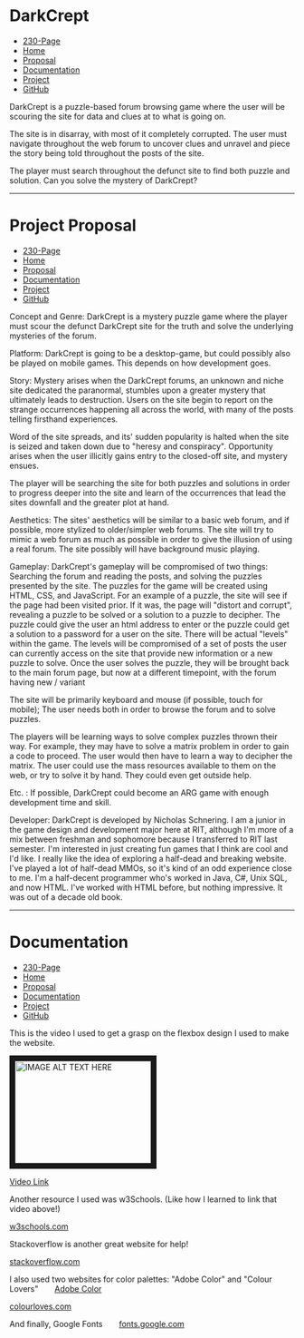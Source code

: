 # DarkCrept

* [230-Page](https://people.rit.edu/ncs2738/230/)
* [Home](https://people.rit.edu/ncs2738/230/project1/index.html)
* [Proposal](https://people.rit.edu/ncs2738/230/project1/proposal.html)
* [Documentation](https://people.rit.edu/ncs2738/230/project1/documentation.html)
* [Project](https://people.rit.edu/ncs2738/230/project1/project.html)
* [GitHub](https://github.com/ncs2738/IGME-230)

DarkCrept is a puzzle-based forum browsing game where the user will be scouring the site for data and clues at to what is going on.

The site is in disarray, with most of it completely corrupted. The user must navigate throughout the web forum to uncover clues and unravel and piece the story being told throughout the posts of the site.

The player must search throughout the defunct site to find both puzzle and solution. Can you solve the mystery of DarkCrept?

[web]: https://github.com/ncs2738/IGME-230/blob/master/Nicholas%20Schnering%20Project%201%20Final/media/proto-forum.png


---------------------------------------------------------------------------------

# Project Proposal

* [230-Page](https://people.rit.edu/ncs2738/230/)
* [Home](https://people.rit.edu/ncs2738/230/project1/index.html)
* [Proposal](https://people.rit.edu/ncs2738/230/project1/proposal.html)
* [Documentation](https://people.rit.edu/ncs2738/230/project1/documentation.html)
* [Project](https://people.rit.edu/ncs2738/230/project1/project.html)
* [GitHub](https://github.com/ncs2738/IGME-230)

Concept and Genre: DarkCrept is a mystery puzzle game where the player must scour the defunct DarkCrept site for the truth and solve the underlying mysteries of the forum.

Platform: DarkCrept is going to be a desktop-game, but could possibly also be played on mobile games. This depends on how development goes.

Story: Mystery arises when the DarkCrept forums, an unknown and niche site dedicated the paranormal, stumbles upon a greater mystery that ultimately leads to destruction. Users on the site begin to report on the strange occurrences happening all across the world, with many of the posts telling firsthand experiences.

Word of the site spreads, and its' sudden popularity is halted when the site is seized and taken down due to "heresy and conspiracy". Opportunity arises when the user illicitly gains entry to the closed-off site, and mystery ensues.

The player will be searching the site for both puzzles and solutions in order to progress deeper into the site and learn of the occurrences that lead the sites downfall and the greater plot at hand.

Aesthetics: The sites' aesthetics will be similar to a basic web forum, and if possible, more stylized to older/simpler web forums. The site will try to mimic a web forum as much as possible in order to give the illusion of using a real forum. The site possibly will have background music playing.

[forum]: https://github.com/ncs2738/IGME-230/blob/master/Nicholas%20Schnering%20Project%201%20Final/media/web-forum.png

Gameplay: DarkCrept's gameplay will be compromised of two things: Searching the forum and reading the posts, and solving the puzzles presented by the site. 
The puzzles for the game will be created using HTML, CSS, and JavaScript. For an example of a puzzle, the site will see if the page had been visited prior. If it was, the page will "distort and corrupt", revealing a puzzle to be solved or a solution to a puzzle to decipher. The puzzle could give the user an html address to enter or the puzzle could get a solution to a password for a user on the site. There will be actual "levels" within the game. The levels will be compromised of a set of posts the user can currently access on the site that provide new information or a new puzzle to solve. Once the user solves the puzzle, they will be brought back to the main forum page, but now at a different timepoint, with the forum having new / variant

The site will be primarily keyboard and mouse (if possible, touch for mobile); The user needs both in order to browse the forum and to solve puzzles.

The players will be learning ways to solve complex puzzles thrown their way. For example, they may have to solve a matrix problem in order to gain a code to proceed. The user would then have to learn a way to decipher the matrix. The user could use the mass resources available to them on the web, or try to solve it by hand. They could even get outside help.

Etc. : If possible, DarkCrept could become an ARG game with enough development time and skill.

[seized]: https://github.com/ncs2738/IGME-230/blob/master/Nicholas%20Schnering%20Project%201%20Final/media/seized-website.jpg

Developer: DarkCrept is developed by Nicholas Schnering. I am a junior in the game design and development major here at RIT, although I'm more of a mix between freshman and sophomore because I transferred to RIT last semester. I'm interested in just creating fun games that I think are cool and I'd like. I really like the idea of exploring a half-dead and breaking website. I've played a lot of half-dead MMOs, so it's kind of an odd experience close to me. I'm a half-decent programmer who's worked in Java, C#, Unix SQL, and now HTML. I've worked with HTML before, but nothing impressive. It was out of a decade old book.


---------------------------------------------------------------------------------

# Documentation

* [230-Page](https://people.rit.edu/ncs2738/230/)
* [Home](https://people.rit.edu/ncs2738/230/project1/index.html)
* [Proposal](https://people.rit.edu/ncs2738/230/project1/proposal.html)
* [Documentation](https://people.rit.edu/ncs2738/230/project1/documentation.html)
* [Project](https://people.rit.edu/ncs2738/230/project1/project.html)
* [GitHub](https://github.com/ncs2738/IGME-230)

This is the video I used to get a grasp on the flexbox design I used to make the website.

<a href="http://www.youtube.com/watch?feature=player_embedded&v=JJSoEo8JSnc
" target="_blank"><img src="http://img.youtube.com/vi/JJSoEo8JSnc/0.jpg" 
alt="IMAGE ALT TEXT HERE" width="240" height="180" border="10" /></a>

[Video Link](https://www.youtube.com/watch?v=JJSoEo8JSnc)

Another resource I used was w3Schools. (Like how I learned to link that video above!)    

[w3schools.com](https://www.w3schools.com/)

Stackoverflow is another great website for help!    

[stackoverflow.com](https://stackoverflow.com/)

I also used two websites for color palettes: "Adobe Color" and "Colour Lovers" 
  
[Adobe Color](https://color.adobe.com/explore/?filter=most-popular&time=month)

[colourloves.com](https://www.colourlovers.com/)

And finally, Google Fonts 
  
[fonts.google.com](https://fonts.google.com/)